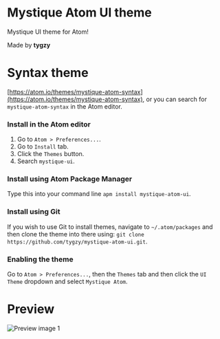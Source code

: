 # Mystique Atom UI theme

Mystique UI theme for Atom!

Made by __tygzy__

# Syntax theme

[https://atom.io/themes/mystique-atom-syntax](https://atom.io/themes/mystique-atom-syntax), or you can search for `mystique-atom-syntax` in the Atom editor.

### Install in the Atom editor

1. Go to `Atom > Preferences...`.
2. Go to `Install` tab.
3. Click the `Themes` button.
4. Search `mystique-ui`.

### Install using Atom Package Manager

Type this into your command line `apm install mystique-atom-ui`.

### Install using Git

If you wish to use Git to install themes, navigate to `~/.atom/packages` and then clone the theme into there using: `git clone https://github.com/tygzy/mystique-atom-ui.git`.

### Enabling the theme

Go to `Atom > Preferences...`, then the `Themes` tab and then click the `UI Theme` dropdown and select `Mystique Atom`.

# Preview

![Preview image 1](https://i.imgur.com/7wIknYx.png)
